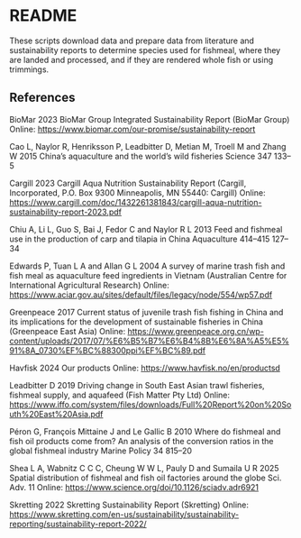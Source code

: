 # README

These scripts download data and prepare data from literature and sustainability reports to determine species used for fishmeal, where they are landed and processed, and if they are rendered whole fish or using trimmings. 

## References

BioMar 2023 BioMar Group Integrated Sustainability Report (BioMar Group) Online: https://www.biomar.com/our-promise/sustainability-report

Cao L, Naylor R, Henriksson P, Leadbitter D, Metian M, Troell M and Zhang W 2015 China’s aquaculture and the world’s wild fisheries Science 347 133–5

Cargill 2023 Cargill Aqua Nutrition Sustainability Report (Cargill, Incorporated, P.O. Box 9300 Minneapolis, MN 55440: Cargill) Online: https://www.cargill.com/doc/1432261381843/cargill-aqua-nutrition-sustainability-report-2023.pdf

Chiu A, Li L, Guo S, Bai J, Fedor C and Naylor R L 2013 Feed and fishmeal use in the production of carp and tilapia in China Aquaculture 414–415 127–34

Edwards P, Tuan L A and Allan G L 2004 A survey of marine trash fish and fish meal as aquaculture feed ingredients in Vietnam (Australian Centre for International Agricultural Research) Online: https://www.aciar.gov.au/sites/default/files/legacy/node/554/wp57.pdf

Greenpeace 2017 Current status of juvenile trash fish fishing in China and its implications for the development of sustainable fisheries in China (Greenpeace East Asia) Online: https://www.greenpeace.org.cn/wp-content/uploads/2017/07/%E6%B5%B7%E6%B4%8B%E6%8A%A5%E5%91%8A_0730%EF%BC%88300ppi%EF%BC%89.pdf

Havfisk 2024 Our products Online: https://www.havfisk.no/en/productsd

Leadbitter D 2019 Driving change in South East Asian trawl fisheries, fishmeal supply, and aquafeed (Fish Matter Pty Ltd) Online: https://www.iffo.com/system/files/downloads/Full%20Report%20on%20South%20East%20Asia.pdf

Péron G, François Mittaine J and Le Gallic B 2010 Where do fishmeal and fish oil products come from? An analysis of the conversion ratios in the global fishmeal industry Marine Policy 34 815–20

Shea L A, Wabnitz C C C, Cheung W W L, Pauly D and Sumaila U R 2025 Spatial distribution of fishmeal and fish oil factories around the globe Sci. Adv. 11 Online: https://www.science.org/doi/10.1126/sciadv.adr6921

Skretting 2022 Skretting Sustainability Report (Skretting) Online: https://www.skretting.com/en-us/sustainability/sustainability-reporting/sustainability-report-2022/


 